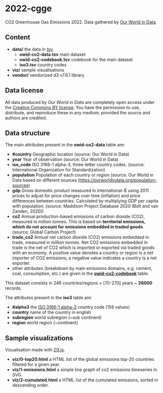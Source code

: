 # 2022-cgge

CO2 Greenhouse Gas Emissions 2022.
Data gathered by [Our World in Data](https://github.com/owid/co2-data/).

## Content

* **data/** the data in [tsv](https://bl.ocks.org/mbostock/3305937).
	* **owid-co2-data.tsv** main dataset
	* **owid-co2-codebook.tsv** codebook for the main dataset
	* **iso3.tsv** country codes
* **viz/** sample visualisations
* **vendor/** vendorized d3 v7.6.1 library

## Data license

All data produced by _Our World in Data_ are completely open access under the [Creative Commons BY license](https://creativecommons.org/licenses/by/4.0/). You have the permission to use, distribute, and reproduce these in any medium, provided the source and authors are credited.


## Data structure

The main attributes present in the **owid-co2-data** table are:

* **#country** Geographic location (source: Our World in Data)
* **year** Year of observation (source: Our World in Data)
* **iso_code** ISO 3166-1 alpha-3, three-letter country codes. (source: International Organization for Standardization)
* **population** Population of each country or region (source: Our World in Data based on different sources (https://ourworldindata.org/population-sources)
* **gdp** Gross domestic product measured in international-$ using 2011 prices to adjust for price changes over time (inflation) and price differences between countries. Calculated by multiplying GDP per capita with population. (source: Maddison Project Database 2020 (Bolt and van Zanden, 2020))
* **co2** Annual production-based emissions of carbon dioxide (CO2), measured in million tonnes. This is based on **territorial emissions, which do not account for emissions embedded in traded goods**. (source: Global Carbon Project)
* **trade_co2** Annual net carbon dioxide (CO2) emissions embedded in trade, measured in million tonnes. Net CO2 emissions embedded in trade is the net of CO2 which is imported or exported via traded goods with an economy. A positive value denotes a country or region is a net importer of CO2 emissions; a negative value indicates a country is a net exporter.
* other attributes (breakdown by main emissions domains, e.g. cement, coal, consumption, etc.) are given in the **[owid-co2-codebook](./data/owid-co2-codebook.csv)** table.

This dataset consists in 246 countries/regions × [70-270] years ~ **26000** records.


The attributes present in the **iso3** table are:

* **#alpha3** the [ISO 3166-1 alpha-3](https://en.wikipedia.org/wiki/ISO_3166-1_alpha-3) country code (156 values)
* **country** name of the country in english
* **subregion** world subregion (~sub continent)
* **region** world region (~continent)


## Sample visualizations

Visualisation made with [D3.js](https://d3js.org/).

* **viz/0-top20.html** a HTML list of the global emissions top-20 countries filtered for a given year.
* **viz/1-emissions.html** a simple line graph of co2 emissions timeseries in SVG.
* **viz/2-cumulated.html** a HTML list of the cumulated emissions, sorted in descending order.
